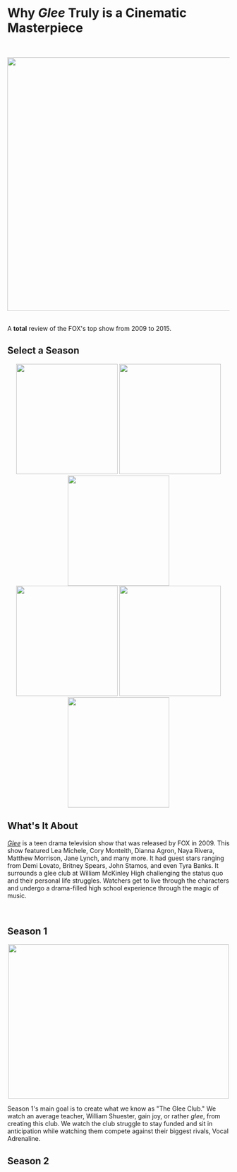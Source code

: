 <!DOCTYPE html>
<html>
  <body>
<h1>Why <em>Glee</em> Truly is a Cinematic Masterpiece</h1>
<br>
<p align="center">
  <img src="https://live.staticflickr.com/4152/4999957037_63c8022ff5_c.jpg" width="800" height="575">
</p>
<br>
A <b>total</b> review of the FOX's top show from 2009 to 2015.
<h2> Select a Season </h2>
 <p align="center">
  <img src="https://freesvg.org/img/1-01.png" width="230" height="250">
  <img src="https://upload.wikimedia.org/wikipedia/commons/0/0f/Icon_2_%28set_f%29.png"width="230" height="250">
  <img src="https://upload.wikimedia.org/wikipedia/commons/a/ab/3red.png"width="230" height="250"> <br>
  <img src="https://github.com/aub3rey/Glee-is-the-BEST-show-EVER/assets/145702377/4a2b07f8-00fa-41a7-8bb1-726ef1acb32d"width="230" height="250">
  <img src="https://upload.wikimedia.org/wikipedia/commons/5/58/Groningen_lijn_5.png"width="230" height="250"> 
  <img src="https://upload.wikimedia.org/wikipedia/commons/e/e0/Linea_6.png" width="230" height="250">
</p>
<h2>What's It About</h2>
  <p> <a href="https://glee.fandom.com/wiki/Glee_(TV_Series)" target="_blank"><em>Glee</em></a> is a teen drama television show that was released by FOX in 2009. This show featured Lea Michele, Cory Monteith, Dianna Agron, Naya Rivera, Matthew Morrison, Jane Lynch, and many more. It had guest stars ranging from Demi Lovato, Britney Spears, John Stamos, and even Tyra Banks. It surrounds a glee club at William McKinley High challenging the status quo and their personal life struggles. Watchers get to live through the characters and undergo a drama-filled high school experience through the magic of music. </p>
<br>
<h2>Season 1</h2>
    <p align="center">
 <img src="https://live.staticflickr.com/5573/15091558838_e3ee403936_b.jpg" width="500" height="350">
    </p>
      <p>Season 1's main goal is to create what we know as "The Glee Club." We watch an average teacher, William Shuester, gain joy, or rather <em>glee</em>, from creating this club. We watch the club struggle to stay funded and sit in anticipation while watching them compete against their biggest rivals, Vocal Adrenaline.</p>
<h2>Season 2</h2>
    
</body>
</html>
